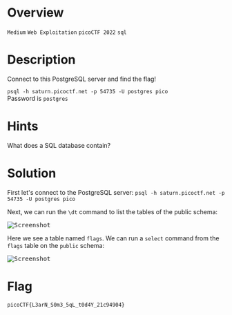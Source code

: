 # Overview
`Medium` `Web Exploitation` `picoCTF 2022` `sql`

# Description
Connect to this PostgreSQL server and find the flag!

`psql -h saturn.picoctf.net -p 54735 -U postgres pico`  
Password is `postgres`

# Hints
What does a SQL database contain?

# Solution
First let's connect to the PostgreSQL server: `psql -h saturn.picoctf.net -p 54735 -U postgres pico`

Next, we can run the `\dt` command to list the tables of the public schema:

<kbd>![Screenshot](https://github.com/user-attachments/assets/62bf1aae-07c9-45fd-98cc-30d28cd2e3af)</kbd>

Here we see a table named `flags`. We can run a `select` command from the `flags` table on the `public` schema:

<kbd>![Screenshot](https://github.com/user-attachments/assets/89cd67d4-f06a-4450-95b9-872b98292ca6)</kbd>

# Flag
`picoCTF{L3arN_S0m3_5qL_t0d4Y_21c94904}`
